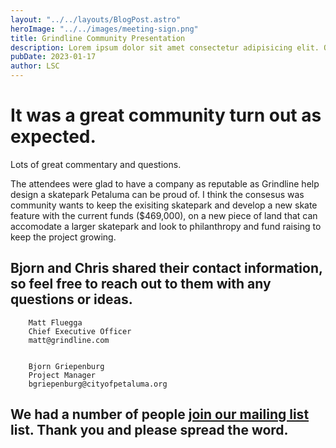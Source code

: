 ```yaml
---
layout: "../../layouts/BlogPost.astro"
heroImage: "../../images/meeting-sign.png"
title: Grindline Community Presentation
description: Lorem ipsum dolor sit amet consectetur adipisicing elit. Quisquam voluptate, quae, quod, voluptates quibusdam voluptatibus quidem voluptatum quos quia quas nesciunt. Quisquam, quae. Quisquam, quae. Quisquam, quae. Quisquam, quae.
pubDate: 2023-01-17
author: LSC
---
```

# It was a great community turn out as expected. 
Lots of great commentary and questions.


The attendees were glad to have a company as reputable as Grindline help design a skatepark Petaluma can be proud of. I think the consesus was community wants to keep the exisiting skatepark and develop a new skate feature with the current funds ($469,000), on a new piece of land that can accomodate a larger skatepark and look to philanthropy and fund raising to keep the project growing. 



## Bjorn and Chris shared their contact information, so feel free to reach out to them with any questions or ideas.

<card>

        Matt Fluegga
        Chief Executive Officer
        matt@grindline.com


        Bjorn Griepenburg 
        Project Manager 
        bgriepenburg@cityofpetaluma.org
        
</card>


## We had a number of people [join our mailing list](../index.html#aboveFold) list. Thank you and please spread the word. 
